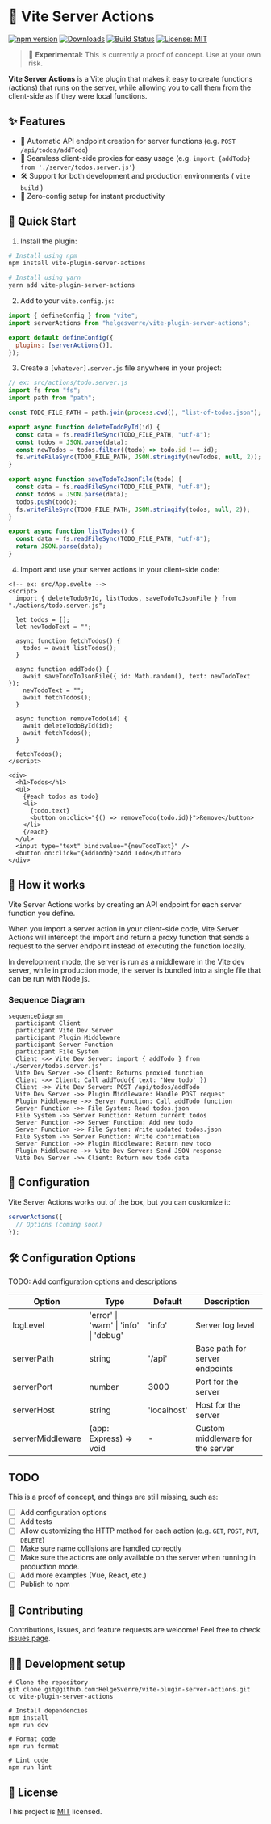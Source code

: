 # 🚀 Vite Server Actions

[![npm version](https://img.shields.io/npm/v/vite-plugin-server-actions.svg?style=flat)](https://www.npmjs.com/package/vite-plugin-server-actions)
[![Downloads](https://img.shields.io/npm/dm/vite-plugin-server-actions.svg?style=flat)](https://www.npmjs.com/package/vite-plugin-server-actions)
[![Build Status](https://img.shields.io/github/workflow/status/HelgeSverre/vite-plugin-server-actions/CI)](https://github.com/HelgeSverre/vite-plugin-server-actions/actions)
[![License: MIT](https://img.shields.io/badge/License-MIT-yellow.svg)](https://opensource.org/licenses/MIT)

> 🚧 **Experimental:** This is currently a proof of concept. Use at your own risk.

**Vite Server Actions** is a Vite plugin that makes it easy to create functions (actions) that runs on the server, while
allowing you to call them from the client-side as if they were local functions.

## ✨ Features

- 🔄 Automatic API endpoint creation for server functions (e.g. `POST /api/todos/addTodo`)
- 🔗 Seamless client-side proxies for easy usage (e.g. `import {addTodo} from './server/todos.server.js'`)
- 🛠 Support for both development and production environments ( `vite build` )
- 🚀 Zero-config setup for instant productivity

## 🚀 Quick Start

1. Install the plugin:

```bash
# Install using npm
npm install vite-plugin-server-actions

# Install using yarn
yarn add vite-plugin-server-actions
```

2. Add to your `vite.config.js`:

```javascript
import { defineConfig } from "vite";
import serverActions from "helgesverre/vite-plugin-server-actions";

export default defineConfig({
  plugins: [serverActions()],
});
```

3. Create a `[whatever].server.js` file anywhere in your project:

```javascript
// ex: src/actions/todo.server.js
import fs from "fs";
import path from "path";

const TODO_FILE_PATH = path.join(process.cwd(), "list-of-todos.json");

export async function deleteTodoById(id) {
  const data = fs.readFileSync(TODO_FILE_PATH, "utf-8");
  const todos = JSON.parse(data);
  const newTodos = todos.filter((todo) => todo.id !== id);
  fs.writeFileSync(TODO_FILE_PATH, JSON.stringify(newTodos, null, 2));
}

export async function saveTodoToJsonFile(todo) {
  const data = fs.readFileSync(TODO_FILE_PATH, "utf-8");
  const todos = JSON.parse(data);
  todos.push(todo);
  fs.writeFileSync(TODO_FILE_PATH, JSON.stringify(todos, null, 2));
}

export async function listTodos() {
  const data = fs.readFileSync(TODO_FILE_PATH, "utf-8");
  return JSON.parse(data);
}
```

4. Import and use your server actions in your client-side code:

```svelte
<!-- ex: src/App.svelte -->
<script>
  import { deleteTodoById, listTodos, saveTodoToJsonFile } from "./actions/todo.server.js";

  let todos = [];
  let newTodoText = "";

  async function fetchTodos() {
    todos = await listTodos();
  }

  async function addTodo() {
    await saveTodoToJsonFile({ id: Math.random(), text: newTodoText });
    newTodoText = "";
    await fetchTodos();
  }

  async function removeTodo(id) {
    await deleteTodoById(id);
    await fetchTodos();
  }

  fetchTodos();
</script>

<div>
  <h1>Todos</h1>
  <ul>
    {#each todos as todo}
    <li>
      {todo.text}
      <button on:click="{() => removeTodo(todo.id)}">Remove</button>
    </li>
    {/each}
  </ul>
  <input type="text" bind:value="{newTodoText}" />
  <button on:click="{addTodo}">Add Todo</button>
</div>
```

## 🤯 How it works

Vite Server Actions works by creating an API endpoint for each server function you define.

When you import a server action in your client-side code, Vite Server Actions will intercept the import and return a
proxy function that sends a request to the server endpoint instead of executing the function locally.

In development mode, the server is run as a middleware in the Vite dev server, while in production mode, the server is
bundled into a single file that can be run with Node.js.

### Sequence Diagram

```mermaid
sequenceDiagram
  participant Client
  participant Vite Dev Server
  participant Plugin Middleware
  participant Server Function
  participant File System
  Client ->> Vite Dev Server: import { addTodo } from './server/todos.server.js'
  Vite Dev Server ->> Client: Returns proxied function
  Client ->> Client: Call addTodo({ text: 'New todo' })
  Client ->> Vite Dev Server: POST /api/todos/addTodo
  Vite Dev Server ->> Plugin Middleware: Handle POST request
  Plugin Middleware ->> Server Function: Call addTodo function
  Server Function ->> File System: Read todos.json
  File System ->> Server Function: Return current todos
  Server Function ->> Server Function: Add new todo
  Server Function ->> File System: Write updated todos.json
  File System ->> Server Function: Write confirmation
  Server Function ->> Plugin Middleware: Return new todo
  Plugin Middleware ->> Vite Dev Server: Send JSON response
  Vite Dev Server ->> Client: Return new todo data
```

## 🔧 Configuration

Vite Server Actions works out of the box, but you can customize it:

```javascript
serverActions({
  // Options (coming soon)
});
```

## 🛠️ Configuration Options

TODO: Add configuration options and descriptions

| Option           | Type                                   | Default     | Description                      |
| ---------------- | -------------------------------------- | ----------- | -------------------------------- |
| logLevel         | 'error' \| 'warn' \| 'info' \| 'debug' | 'info'      | Server log level                 |
| serverPath       | string                                 | '/api'      | Base path for server endpoints   |
| serverPort       | number                                 | 3000        | Port for the server              |
| serverHost       | string                                 | 'localhost' | Host for the server              |
| serverMiddleware | (app: Express) => void                 | -           | Custom middleware for the server |

## TODO

This is a proof of concept, and things are still missing, such as:

- [ ] Add configuration options
- [ ] Add tests
- [ ] Allow customizing the HTTP method for each action (e.g. `GET`, `POST`, `PUT`, `DELETE`)
- [ ] Make sure name collisions are handled correctly
- [ ] Make sure the actions are only available on the server when running in production mode.
- [ ] Add more examples (Vue, React, etc.)
- [ ] Publish to npm

## 🤝 Contributing

Contributions, issues, and feature requests are welcome! Feel free to
check [issues page](https://github.com/helgesverre/vite-plugin-server-actions/issues).

## 🧑‍💻 Development setup

```shell
# Clone the repository
git clone git@github.com:HelgeSverre/vite-plugin-server-actions.git
cd vite-plugin-server-actions

# Install dependencies
npm install
npm run dev

# Format code
npm run format

# Lint code
npm run lint
```

## 📝 License

This project is [MIT](https://opensource.org/licenses/MIT) licensed.
